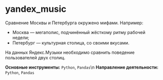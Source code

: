 # yandex_music
Сравнение Москвы и Петербурга окружено мифами. Например:
 * Москва — мегаполис, подчинённый жёсткому ритму рабочей недели;
 * Петербург — культурная столица, со своими вкусами.

На данных Яндекс.Музыки необходимо сравнить поведение пользователей двух столиц.

**Основные инструменты:** `Python`, `Pandas`\n
**Направление деятельности:** `Python`, `Pandas`
